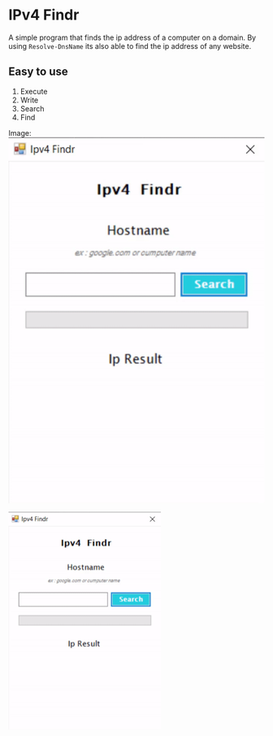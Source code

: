 # IPv4 Findr
A simple program that finds the ip address of a computer on a domain.
By using `Resolve-DnsName` its also able to find the ip address of any website.

## Easy to use
1. Execute
2. Write
3. Search
4. Find


Image: ![Alt](images/IPv4Findr.gif "IPv4 gif example")

 <img src="images/IPv4Findr.gif" alt="IPv4 gif example" style="width:300px;"> 
